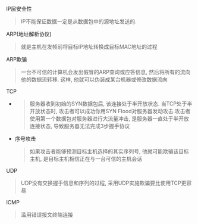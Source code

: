 IP层安全性
>IP不能保证数据一定是从数据包中的源地址发送的.

ARP(地址解析协议)
>就是主机在发帧前将目标IP地址转换成目标MAC地址的过程

ARP欺骗
>一台不可信的计算机会发出假冒的ARP查询或应答信息, 然后将所有的流向他的数据流转移. 这样, 他就可以伪装成某台机器或修改数据流向

TCP

* >服务器收到初始的SYN数据包后, 该连接处于半开放状态. 当TCP处于半开放状态时, 攻击者可以成功你用SYN Flood对服务器发动攻击.攻击者使用第一个数据包对服务器进行大流量冲击, 是服务器一直处于半开放连接状态, 导致服务器无法完成3步握手协议

* 序号攻击
	> 如果攻击者能够预测目标主机选择的其实序列号, 他就可能欺骗该目标主机, 是目标主机相信正在与一台可信的主机会话

UDP
>UDP没有交换握手信息和序列的过程, 采用UDP实施欺骗要比使用TCP更容易

ICMP
>滥用错误报文终端连接



